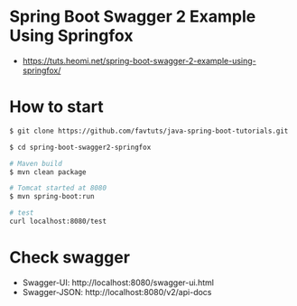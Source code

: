 # Spring Boot Swagger 2 Example Using Springfox

* https://tuts.heomi.net/spring-boot-swagger-2-example-using-springfox/

# How to start
```bash
$ git clone https://github.com/favtuts/java-spring-boot-tutorials.git

$ cd spring-boot-swagger2-springfox

# Maven build
$ mvn clean package

# Tomcat started at 8080
$ mvn spring-boot:run

# test
curl localhost:8080/test
```

# Check swagger

* Swagger-UI: http://localhost:8080/swagger-ui.html
* Swagger-JSON: http://localhost:8080/v2/api-docs